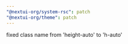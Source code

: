 ```yaml
---
"@nextui-org/system-rsc": patch
"@nextui-org/theme": patch
---
```


fixed class name from 'height-auto' to 'h-auto'
